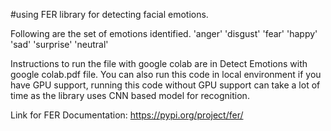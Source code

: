 #using FER library for detecting facial emotions.

Following are the set of emotions identified.
'anger'
'disgust' 
'fear'
'happy'
'sad'
'surprise'
'neutral'


Instructions to run the file with google colab are in Detect Emotions with google colab.pdf file. 
You can also run this code in local environment if you have GPU support, running this code without GPU support can take a lot of time as the library uses CNN based model for recognition. 

Link for FER Documentation: https://pypi.org/project/fer/
